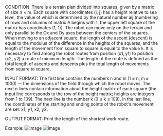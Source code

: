 CONDITION: There is a terrain plan divided into squares, given by a matrix of size n × m. Each square with coordinates (i, j) has a height relative to sea level, the value of which is determined by the natural number aij (numbering of rows and columns of matrix A begins with 1, the upper left square of the matrix has coordinates (1, 1)). The robot can move only on the terrain and only parallel to the Ox and Oy axes between the centers of the squares. When moving to an adjacent square, the length of the ascent (descent) is equal to the modulus of the difference in the heights of the squares, and the length of the movement from square to square is equal to the value k.
It is necessary to find among the robot routes from position (x1, y1) to position (x2, y2) a route of minimum length. The length of the route is defined as the total length of ascents and descents plus the total length of movements from square to square.

INPUT FORMAT: The first line contains the numbers n and m (1 ≤ n, m ≤ 1000) — the dimensions of the field through which the robot moves.
The next n lines contain information about the height matrix of each square (the input line corresponds to the row of the height matrix; heights are integers from 1 to 109).
The next line is the number k (0 ≤ k ≤ 109).
In the last line, the coordinates of the starting and ending points of the robot's movement are set: x1, y1, x2, y2.

OUTPUT FORMAT: Print the length of the shortest work route.

Example:
![image](https://user-images.githubusercontent.com/102251036/168595267-c479e5cc-97a3-4b5a-a1c9-92700f49baa6.png)
![image](https://user-images.githubusercontent.com/102251036/168595327-6549d81b-cb34-4151-9840-177fd8d1e031.png)
